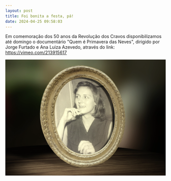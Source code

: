 ```yaml
---
layout: post
title: Foi bonita a festa, pá!
date: 2024-04-25 09:58:03
---
```

E﻿m comemoração dos 50 anos da Revolução dos Cravos disponibilizamos até domingo o documentário "Quem é Primavera das Neves", dirigido por Jorge Furtado e Ana Luiza Azevedo, através do link: https://vimeo.com/213915617



![](/uploads/primavera-1.png)